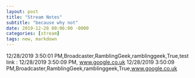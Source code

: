 ```yaml
---
layout: post
title: "Stream Notes"
subtitle: "because why not"
date: 2019-12-28 00:06:00 -0000
categories: [stream]
tags: new, markdown
---
```


12/28/2019 3:50:01 PM,Broadcaster,RamblingGeek,ramblinggeek,True,test
link : 12/28/2019 3:50:09 PM, www.google.co.uk
12/28/2019 3:50:09 PM,Broadcaster,RamblingGeek,ramblinggeek,True,www.google.co.uk
